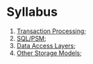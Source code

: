 # Syllabus

1. [Transaction Processing](1-transaction-processing.md);
2. [SQL/PSM](2-sql-psm.md);
3. [Data Access Layers](3-data-access-layers.md);
4. [Other Storage Models](4-other-storage-models.md);
